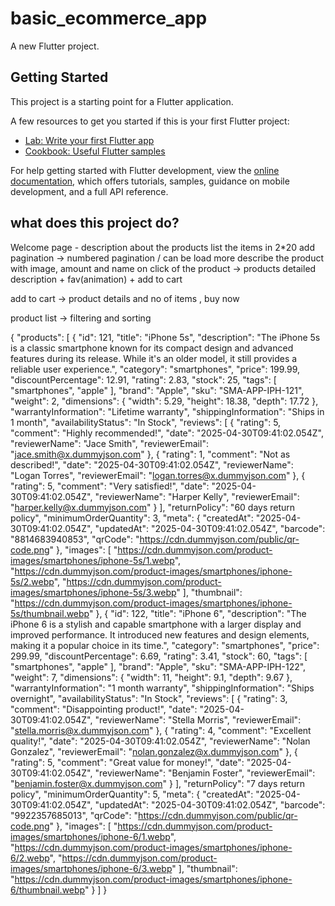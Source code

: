 # basic_ecommerce_app

A new Flutter project.

## Getting Started

This project is a starting point for a Flutter application.

A few resources to get you started if this is your first Flutter project:

- [Lab: Write your first Flutter app](https://docs.flutter.dev/get-started/codelab)
- [Cookbook: Useful Flutter samples](https://docs.flutter.dev/cookbook)

For help getting started with Flutter development, view the
[online documentation](https://docs.flutter.dev/), which offers tutorials,
samples, guidance on mobile development, and a full API reference.

## what does this project do?

Welcome page - description about the products
list the items in 2\*20
add pagination -> numbered pagination / can be load more
describe the product with image, amount and name
on click of the product -> products detailed description + fav(animation) + add to cart

add to cart -> product details and no of items , buy now

product list -> filtering and sorting

{
"products": [
{
"id": 121,
"title": "iPhone 5s",
"description": "The iPhone 5s is a classic smartphone known for its compact design and advanced features during its release. While it's an older model, it still provides a reliable user experience.",
"category": "smartphones",
"price": 199.99,
"discountPercentage": 12.91,
"rating": 2.83,
"stock": 25,
"tags": [
"smartphones",
"apple"
],
"brand": "Apple",
"sku": "SMA-APP-IPH-121",
"weight": 2,
"dimensions": {
"width": 5.29,
"height": 18.38,
"depth": 17.72
},
"warrantyInformation": "Lifetime warranty",
"shippingInformation": "Ships in 1 month",
"availabilityStatus": "In Stock",
"reviews": [
{
"rating": 5,
"comment": "Highly recommended!",
"date": "2025-04-30T09:41:02.054Z",
"reviewerName": "Jace Smith",
"reviewerEmail": "jace.smith@x.dummyjson.com"
},
{
"rating": 1,
"comment": "Not as described!",
"date": "2025-04-30T09:41:02.054Z",
"reviewerName": "Logan Torres",
"reviewerEmail": "logan.torres@x.dummyjson.com"
},
{
"rating": 5,
"comment": "Very satisfied!",
"date": "2025-04-30T09:41:02.054Z",
"reviewerName": "Harper Kelly",
"reviewerEmail": "harper.kelly@x.dummyjson.com"
}
],
"returnPolicy": "60 days return policy",
"minimumOrderQuantity": 3,
"meta": {
"createdAt": "2025-04-30T09:41:02.054Z",
"updatedAt": "2025-04-30T09:41:02.054Z",
"barcode": "8814683940853",
"qrCode": "https://cdn.dummyjson.com/public/qr-code.png"
},
"images": [
"https://cdn.dummyjson.com/product-images/smartphones/iphone-5s/1.webp",
"https://cdn.dummyjson.com/product-images/smartphones/iphone-5s/2.webp",
"https://cdn.dummyjson.com/product-images/smartphones/iphone-5s/3.webp"
],
"thumbnail": "https://cdn.dummyjson.com/product-images/smartphones/iphone-5s/thumbnail.webp"
},
{
"id": 122,
"title": "iPhone 6",
"description": "The iPhone 6 is a stylish and capable smartphone with a larger display and improved performance. It introduced new features and design elements, making it a popular choice in its time.",
"category": "smartphones",
"price": 299.99,
"discountPercentage": 6.69,
"rating": 3.41,
"stock": 60,
"tags": [
"smartphones",
"apple"
],
"brand": "Apple",
"sku": "SMA-APP-IPH-122",
"weight": 7,
"dimensions": {
"width": 11,
"height": 9.1,
"depth": 9.67
},
"warrantyInformation": "1 month warranty",
"shippingInformation": "Ships overnight",
"availabilityStatus": "In Stock",
"reviews": [
{
"rating": 3,
"comment": "Disappointing product!",
"date": "2025-04-30T09:41:02.054Z",
"reviewerName": "Stella Morris",
"reviewerEmail": "stella.morris@x.dummyjson.com"
},
{
"rating": 4,
"comment": "Excellent quality!",
"date": "2025-04-30T09:41:02.054Z",
"reviewerName": "Nolan Gonzalez",
"reviewerEmail": "nolan.gonzalez@x.dummyjson.com"
},
{
"rating": 5,
"comment": "Great value for money!",
"date": "2025-04-30T09:41:02.054Z",
"reviewerName": "Benjamin Foster",
"reviewerEmail": "benjamin.foster@x.dummyjson.com"
}
],
"returnPolicy": "7 days return policy",
"minimumOrderQuantity": 5,
"meta": {
"createdAt": "2025-04-30T09:41:02.054Z",
"updatedAt": "2025-04-30T09:41:02.054Z",
"barcode": "9922357685013",
"qrCode": "https://cdn.dummyjson.com/public/qr-code.png"
},
"images": [
"https://cdn.dummyjson.com/product-images/smartphones/iphone-6/1.webp",
"https://cdn.dummyjson.com/product-images/smartphones/iphone-6/2.webp",
"https://cdn.dummyjson.com/product-images/smartphones/iphone-6/3.webp"
],
"thumbnail": "https://cdn.dummyjson.com/product-images/smartphones/iphone-6/thumbnail.webp"
}
]
}
